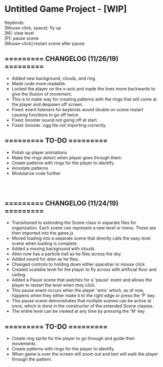 <h1>Untitled Game Project - [WIP]</h1>
<p>Keybinds:<br>
    [Mouse-click, space]: fly up<br>
    [M]: view level<br>
    [P]: pause scene<br>
    [Mouse-click]:restart scene after pause<br>
</p>

<h2>========= CHANGELOG (11/26/19) =========</h2>
<ul>
    <li>Added new background, clouds, and ring.</li>
    <li>Made code more readable.</li>
    <li>Locked the player on the x-axis and made the lines move backwards to give the illusion of movement.</li>
    <li>This is to make way for creating patterns with the rings that will come at the player and despawn off screen.</li>
    <li>Fixed: event listeners for keybinds would double on scene restart causing functions to go off twice.</li>
    <li>Fixed: booster sound not going off at start.</li>
    <li>Fixed: booster .ogg file not importing correctly.</li>
</ul>
<h2>========= TO-DO =========</h2>
<ul>
    <li>Polish up player animations</li>
    <li>Make the rings detect when player goes through them.</li>
    <li>Create patterns with rings for the player to identify.</li>
    <li>Annotate patterns</li>
    <li>Modularize code further</li>
</ul>
<br><br>
<h2>========= CHANGELOG (11/24/19) =========</h2>
<ul>
    <li>Transitioned to extending the Scene class in separate files for organization. Each scene can represent a new level or menu. These are then imported into the game.js</li>
    <li>Moved loading into a separate scene that directly calls the easy level scene when loading is complete.</li>
    <li>Added a moving background with clouds.</li>
    <li>Alien now has a particle trail as he flies across the sky.</li>
    <li>Added sound for alien as he flies.</li>
    <li>Changed controls to holding down either spacebar or mouse click.</li>
    <li>Created scalable level for the player to fly across with artificial floor and ceiling.</li>
    <li>Added a Pause scene that watches for a 'pause' event and allows the player to restart the level when they click.</li>
    <li>This pause event occurs when the player 'wins' which, as of now, happens when they either make it to the right edge or press the 'P' key.</li>
    <li>This pause scene demonstrates that multiple scenes can be active at once, which is done in the constructor of the extended Scene classes.</li>
    <li>The entire level can be viewed at any time by pressing the 'M' key</li>
</ul>
<h2>========= TO-DO =========</h2>
<ul>
    <li>Create ring sprite for the player to go through and guide their movements.</li>
    <li>Create patterns with rings for the player to identify.</li>
    <li>When game is over the screen will zoom out and text will walk the player through the pattern.</li>
</ul>
